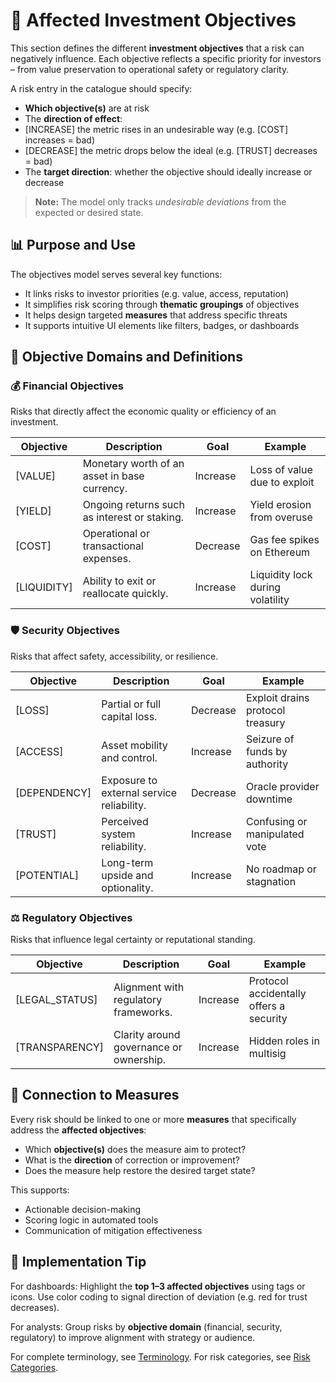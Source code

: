 # 🎯 Affected Investment Objectives

This section defines the different **investment objectives** that a risk can negatively influence. Each objective reflects a specific priority for investors – from value preservation to operational safety or regulatory clarity.

A risk entry in the catalogue should specify:

- **Which objective(s)** are at risk
- The **direction of effect**:
- [INCREASE] the metric rises in an undesirable way (e.g. [COST] increases = bad)
- [DECREASE] the metric drops below the ideal (e.g. [TRUST] decreases = bad)
- The **target direction**: whether the objective should ideally increase or decrease

> **Note:** The model only tracks *undesirable deviations* from the expected or desired state.

## 📊 Purpose and Use

The objectives model serves several key functions:

- It links risks to investor priorities (e.g. value, access, reputation)
- It simplifies risk scoring through **thematic groupings** of objectives
- It helps design targeted **measures** that address specific threats
- It supports intuitive UI elements like filters, badges, or dashboards

<!-- PAGEBREAK -->

## 🧩 Objective Domains and Definitions

### 💰 Financial Objectives  
Risks that directly affect the economic quality or efficiency of an investment.

| Objective   | Description | Goal      | Example |
|-------------|-------------|-----------|---------|
| [VALUE]     | Monetary worth of an asset in base currency. | Increase | Loss of value due to exploit |
| [YIELD]     | Ongoing returns such as interest or staking. | Increase | Yield erosion from overuse |
| [COST]      | Operational or transactional expenses. | Decrease | Gas fee spikes on Ethereum |
| [LIQUIDITY] | Ability to exit or reallocate quickly. | Increase | Liquidity lock during volatility |

<!-- PAGEBREAK -->

### 🛡 Security Objectives  
Risks that affect safety, accessibility, or resilience.

| Objective    | Description | Goal      | Example |
|--------------|-------------|-----------|---------|
| [LOSS]       | Partial or full capital loss. | Decrease | Exploit drains protocol treasury |
| [ACCESS]     | Asset mobility and control. | Increase | Seizure of funds by authority |
| [DEPENDENCY] | Exposure to external service reliability. | Decrease | Oracle provider downtime |
| [TRUST]      | Perceived system reliability. | Increase | Confusing or manipulated vote |
| [POTENTIAL]  | Long-term upside and optionality. | Increase | No roadmap or stagnation |

### ⚖️ Regulatory Objectives  
Risks that influence legal certainty or reputational standing.

| Objective      | Description | Goal      | Example |
|----------------|-------------|-----------|---------|
| [LEGAL_STATUS] | Alignment with regulatory frameworks. | Increase | Protocol accidentally offers a security |
| [TRANSPARENCY] | Clarity around governance or ownership. | Increase | Hidden roles in multisig |

<!-- PAGEBREAK -->

## 🔁 Connection to Measures

Every risk should be linked to one or more **measures** that specifically address the **affected objectives**:

- Which **objective(s)** does the measure aim to protect?
- What is the **direction** of correction or improvement?
- Does the measure help restore the desired target state?

This supports:

- Actionable decision-making  
- Scoring logic in automated tools  
- Communication of mitigation effectiveness

## 📌 Implementation Tip

For dashboards: Highlight the **top 1–3 affected objectives** using tags or icons. Use color coding to signal direction of deviation (e.g. red for trust decreases).

For analysts: Group risks by **objective domain** (financial, security, regulatory) to improve alignment with strategy or audience.

<!-- HIDDEN -->
For complete terminology, see [Terminology](./terminology.md). For risk categories, see [Risk Categories](./categories.md).
<!-- /HIDDEN -->

